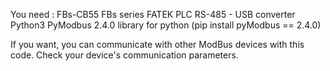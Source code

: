 You need :
FBs-CB55
FBs series FATEK PLC
RS-485 - USB converter
Python3
PyModbus 2.4.0 library for python (pip install pyModbus == 2.4.0)


If you want, you can communicate with other ModBus devices with this code.
Check your device's communication parameters.
